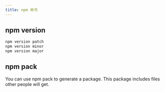 ```yaml
---
title: npm 命令
---
```



## npm version

```sh
npm version patch
npm version minor
npm version major
```

## npm pack

You can use npm pack to generate a package. This package includes files other people will get.
